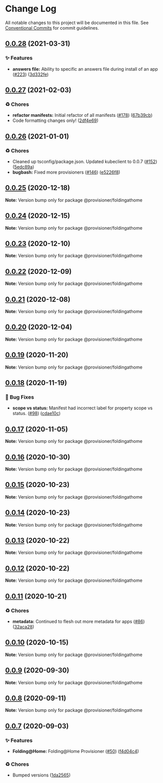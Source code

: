 # Change Log

All notable changes to this project will be documented in this file.
See [Conventional Commits](https://conventionalcommits.org) for commit guidelines.

## [0.0.28](https://github.com/c6o/provisioners/compare/v0.0.27...v0.0.28) (2021-03-31)


### ✨ Features

* **answers file:** Ability to specific an answers file during install of an app ([#223](https://github.com/c6o/provisioners/issues/223)) ([3d332fe](https://github.com/c6o/provisioners/commit/3d332fe887c87e38ba550351c8a0e706e7f8271e))





## [0.0.27](https://github.com/c6o/provisioners/compare/v0.0.26...v0.0.27) (2021-02-03)


### ♻️ Chores

* **refactor manifests:** Initial refactor of all manifests ([#178](https://github.com/c6o/provisioners/issues/178)) ([67b39cb](https://github.com/c6o/provisioners/commit/67b39cb6e9277fe16d932ae16454e64ae39f6788))
* Code formatting changes only! ([2df4e69](https://github.com/c6o/provisioners/commit/2df4e69ed0b6050e0f6f9ddbf8400273e7c8eff0))





## [0.0.26](https://github.com/c6o/provisioners/compare/v0.0.25...v0.0.26) (2021-01-01)


### ♻️ Chores

* Cleaned up tsconfig/package.json. Updated kubeclient to 0.0.7 ([#152](https://github.com/c6o/provisioners/issues/152)) ([5edc89a](https://github.com/c6o/provisioners/commit/5edc89a41bdd305c9f3650691454e8dfb32d128f))
* **bugbash:** Fixed more provisioners ([#146](https://github.com/c6o/provisioners/issues/146)) ([e5226f8](https://github.com/c6o/provisioners/commit/e5226f8786700b255c2d4b9cb95010449822394a))





## [0.0.25](https://github.com/c6o/provisioners/compare/v0.0.24...v0.0.25) (2020-12-18)

**Note:** Version bump only for package @provisioner/foldingathome





## [0.0.24](https://github.com/c6o/provisioners/compare/v0.0.23...v0.0.24) (2020-12-15)

**Note:** Version bump only for package @provisioner/foldingathome





## [0.0.23](https://github.com/c6o/provisioners/compare/v0.0.22...v0.0.23) (2020-12-10)

**Note:** Version bump only for package @provisioner/foldingathome





## [0.0.22](https://github.com/c6o/provisioners/compare/v0.0.21...v0.0.22) (2020-12-09)

**Note:** Version bump only for package @provisioner/foldingathome





## [0.0.21](https://github.com/c6o/provisioners/compare/v0.0.20...v0.0.21) (2020-12-08)

**Note:** Version bump only for package @provisioner/foldingathome





## [0.0.20](https://github.com/c6o/provisioners/compare/v0.0.19...v0.0.20) (2020-12-04)

**Note:** Version bump only for package @provisioner/foldingathome





## [0.0.19](https://github.com/c6o/provisioners/compare/v0.0.18...v0.0.19) (2020-11-20)

**Note:** Version bump only for package @provisioner/foldingathome





## [0.0.18](https://github.com/c6o/provisioners/compare/v0.0.17...v0.0.18) (2020-11-19)


### 🐛 Bug Fixes

* **scope vs status:** Manifest had incorrect label for property scope vs status. ([#98](https://github.com/c6o/provisioners/issues/98)) ([cdae10c](https://github.com/c6o/provisioners/commit/cdae10cce61ad8b1c2d9995a74096990e5de40a1))





## [0.0.17](https://github.com/c6o/provisioners/compare/v0.0.16...v0.0.17) (2020-11-05)

**Note:** Version bump only for package @provisioner/foldingathome





## [0.0.16](https://github.com/c6o/provisioners/compare/v0.0.15...v0.0.16) (2020-10-30)

**Note:** Version bump only for package @provisioner/foldingathome





## [0.0.15](https://github.com/c6o/provisioners/compare/v0.0.14...v0.0.15) (2020-10-23)

**Note:** Version bump only for package @provisioner/foldingathome





## [0.0.14](https://github.com/c6o/provisioners/compare/v0.0.13...v0.0.14) (2020-10-23)

**Note:** Version bump only for package @provisioner/foldingathome





## [0.0.13](https://github.com/c6o/provisioners/compare/v0.0.12...v0.0.13) (2020-10-22)

**Note:** Version bump only for package @provisioner/foldingathome





## [0.0.12](https://github.com/c6o/provisioners/compare/v0.0.11...v0.0.12) (2020-10-22)

**Note:** Version bump only for package @provisioner/foldingathome





## [0.0.11](https://github.com/c6o/provisioners/compare/v0.0.10...v0.0.11) (2020-10-21)


### ♻️ Chores

* **metadata:** Continued to flesh out more metadata for apps ([#86](https://github.com/c6o/provisioners/issues/86)) ([32aca28](https://github.com/c6o/provisioners/commit/32aca2857c5bd618632782b4f48849a35bfe9442))





## [0.0.10](https://github.com/c6o/provisioners/compare/v0.0.9...v0.0.10) (2020-10-15)

**Note:** Version bump only for package @provisioner/foldingathome





## [0.0.9](https://github.com/c6o/provisioners/compare/v0.0.8...v0.0.9) (2020-09-30)

**Note:** Version bump only for package @provisioner/foldingathome





## [0.0.8](https://github.com/c6o/provisioners/compare/v0.0.7...v0.0.8) (2020-09-11)

**Note:** Version bump only for package @provisioner/foldingathome





## [0.0.7](https://github.com/c6o/provisioners/compare/v0.0.6...v0.0.7) (2020-09-03)


### ✨ Features

* **Folding@Home:** Folding@Home Provisioner ([#50](https://github.com/c6o/provisioners/issues/50)) ([f4d04c4](https://github.com/c6o/provisioners/commit/f4d04c4a07f08acc69f1e9091957d3dd368c9bc9))


### ♻️ Chores

* Bumped versions ([1da2565](https://github.com/c6o/provisioners/commit/1da25659e5cbe7989a20537e62f2cc730005a699))
